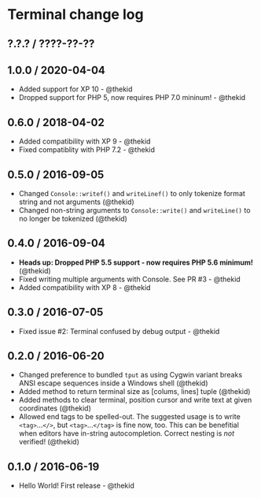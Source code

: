 Terminal change log
===================

## ?.?.? / ????-??-??

## 1.0.0 / 2020-04-04

* Added support for XP 10 - @thekid
* Dropped support for PHP 5, now requires PHP 7.0 mininum! - @thekid

## 0.6.0 / 2018-04-02

* Added compatibility with XP 9 - @thekid
* Fixed compatiblity with PHP 7.2 - @thekid

## 0.5.0 / 2016-09-05

* Changed `Console::writef()` and `writeLinef()` to only tokenize
  format string and not arguments
  (@thekid)
* Changed non-string arguments to `Console::write()` and `writeLine()`
  to no longer be tokenized
  (@thekid)

## 0.4.0 / 2016-09-04

* **Heads up: Dropped PHP 5.5 support - now requires PHP 5.6 minimum!**
  (@thekid)
* Fixed writing multiple arguments with Console. See PR #3 - @thekid
* Added compatibility with XP 8 - @thekid

## 0.3.0 / 2016-07-05

* Fixed issue #2: Terminal confused by debug output - @thekid

## 0.2.0 / 2016-06-20

* Changed preference to bundled `tput` as using Cygwin variant breaks
  ANSI escape sequences inside a Windows shell
  (@thekid)
* Added method to return terminal size as [colums, lines] tuple
  (@thekid)
* Added methods to clear terminal, position cursor and write text at
  given coordinates
  (@thekid)
* Allowed end tags to be spelled-out. The suggested usage is to write
  `<tag>`...`</>`, but `<tag>`...`</tag>` is fine now, too. This can
  be benefitial when editors have in-string autocompletion. Correct
  nesting is *not* verified!
  (@thekid)

## 0.1.0 / 2016-06-19

* Hello World! First release - @thekid